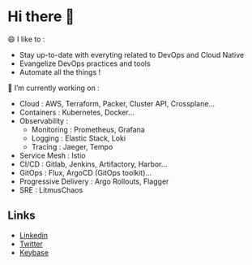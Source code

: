 # Hi there 👋

<!--
**yogeek/yogeek** is a ✨ _special_ ✨ repository because its `README.md` (this file) appears on your GitHub profile.

Here are some ideas to get you started:

- 🔭 I’m currently working on ...
- 🌱 I’m currently learning ...
- 👯 I’m looking to collaborate on ...
- 🤔 I’m looking for help with ...
- 💬 Ask me about ...
- 📫 How to reach me: ...
- 😄 Pronouns: ...
- ⚡ Fun fact: ...
-->

😄 I like to :
- Stay up-to-date with everyting related to DevOps and Cloud Native
- Evangelize DevOps practices and tools
- Automate all the things ! 

🔭 I’m currently working on :
- Cloud : AWS, Terraform, Packer, Cluster API, Crossplane...
- Containers : Kubernetes, Docker...
- Observability : 
  - Monitoring : Prometheus, Grafana
  - Logging : Elastic Stack, Loki
  - Tracing : Jaeger, Tempo
- Service Mesh : Istio
- CI/CD : Gitlab, Jenkins, Artifactory, Harbor... 
- GitOps : Flux, ArgoCD (GitOps toolkit)...
- Progressive Delivery : Argo Rollouts, Flagger
- SRE : LitmusChaos

## Links

* [Linkedin](https://www.linkedin.com/in/gdupin/)
* [Twitter](https://twitter.com/meyogeek)
* [Keybase](https://keybase.io/gdupin)
